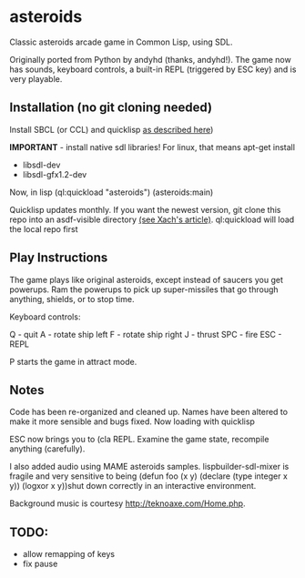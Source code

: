 asteroids
=========

Classic asteroids arcade game in Common Lisp, using SDL.

Originally ported from Python by andyhd (thanks, andyhd!).
The game now has sounds, keyboard 
controls, a built-in REPL (triggered by ESC key) and is very playable.




Installation (no git cloning needed)
------------------------------------

Install SBCL (or CCL) and quicklisp 
<a href="http://xach.livejournal.com/278047.html">as described here</a>)

<b>IMPORTANT</b> - install native sdl libraries!  For linux, that means apt-get install

- libsdl-dev
- libsdl-gfx1.2-dev

Now, in lisp 
(ql:quickload "asteroids")
(asteroids:main)

Quicklisp updates monthly.  If you want the newest version, git clone this repo
into an asdf-visible directory <a href="http://xach.livejournal.com/278047.html">(see Xach's article)</a>.
  ql:quickload will load the local repo first


Play Instructions
-----------------

The game plays like original asteroids, except instead of saucers you get 
powerups.  Ram the powerups to pick up super-missiles that go through anything,
shields, or to stop time.

Keyboard controls:

Q   - quit 
A   - rotate ship left
F   - rotate ship right
J   - thrust
SPC - fire
ESC - REPL

P starts the game in attract mode.

Notes
-----

Code has been re-organized and cleaned up.  Names have been altered
to make it more sensible and bugs fixed.  Now loading with quicklisp

ESC now brings you to (cla REPL.  Examine the game state, recompile anything
(carefully).

I also added audio using MAME asteroids samples.  lispbuilder-sdl-mixer is 
fragile and very sensitive to being (defun foo (x y)
    (declare (type integer x y))
    (logxor x y))shut down correctly in an interactive 
environment.

Background music is courtesy http://teknoaxe.com/Home.php.

TODO:
-----

* allow remapping of keys
* fix pause